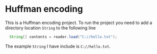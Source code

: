 Huffman encoding
=======
This is a Huffman encoding project. To run the project you need to add a directory location `String` to the following line
```Java
  String[] contents = reader.load("C://hello.txt");
```
The example `String` I have include is `C://hello.txt`.

